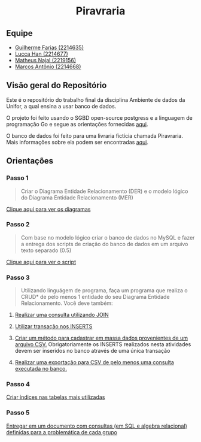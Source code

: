 # <div align="center">Piravraria<div>

## Equipe

- [Guilherme Farias (2214635)](https://github.com/G-FARIAS-71)
- [Lucca Han (2214677)](https://github.com/Ludihan)
- [Matheus Najal (2219156)](https://github.com/matheusnajal)
- [Marcos Antônio (2214668)](https://github.com/jekker9)

## Visão geral do Repositório

Este é o repositório do trabalho final da disciplina Ambiente de dados da Unifor, a qual ensina a usar banco de dados.

O projeto foi feito usando o SGBD open-source postgress e a linguagem de programação Go e segue as orientações fornecidas [aqui](orientacoes.pdf).

O banco de dados foi feito para uma livraria fictícia chamada Piravraria. Mais informações sobre ela podem ser encontradas [aqui](piravraria.pdf).

## Orientações

### Passo 1

> Criar o Diagrama Entidade Relacionamento (DER) e o modelo lógico do Diagrama Entidade Relacionamento (MER)

[Clique aqui para ver os diagramas](https://miro.com/app/board/uXjVNMDUHlk=/)

### Passo 2

> Com base no modelo lógico criar o banco de dados no MySQL e fazer a entrega dos scripts de criação do banco de dados em um arquivo texto separado (0.5)

[Clique aqui para ver o script](piravraria.sql)

### Passo 3

> Utilizando linguágem de programa, faça um programa que realiza o CRUD* de pelo menos 1 entidade do seu Diagrama Entidade Relacionamento. Você deve também:

1. [Realizar uma consulta utilizando JOIN](src/cli/table.go)

2. [Utilizar transação nos INSERTS](README.md)

3. [Criar um método para cadastrar em massa dados provenientes de um arquivo CSV.](README.md) Obrigatoriamente os INSERTS realizados nesta atividades devem ser inseridos no banco através de uma única transação

4. [Realizar uma exportação para CSV de pelo menos uma consulta executada no banco.](README.md)

### Passo 4

[Criar índices nas tabelas mais utilizadas](README.md)

### Passo 5

[Entregar em um documento com consultas (em SQL e algebra relacional) definidas para a problemática de cada grupo](consultas.md)